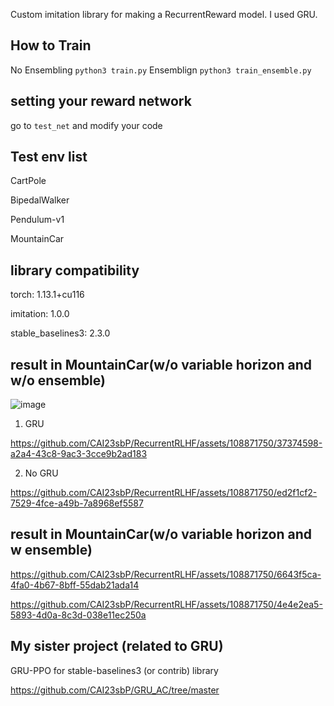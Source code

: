  Custom imitation library for making a RecurrentReward model. 
 I used GRU. 
 
 

## How to Train ## 

No Ensembling ```python3 train.py``` 
Ensemblign ```python3 train_ensemble.py```

## setting your reward network ##

go to ```test_net``` and modify your code

## Test env list ##

CartPole

BipedalWalker

Pendulum-v1

MountainCar

## library compatibility  ## 

torch: 1.13.1+cu116

imitation: 1.0.0  

stable_baselines3: 2.3.0

## result in MountainCar(w/o variable horizon and w/o ensemble)
![image](https://github.com/CAI23sbP/RecurrentRLHF/assets/108871750/e64e7635-937c-4f58-bb2d-d78f8d7d54fe)

1. GRU
   


https://github.com/CAI23sbP/RecurrentRLHF/assets/108871750/37374598-a2a4-43c8-9ac3-3cce9b2ad183



2. No GRU 


https://github.com/CAI23sbP/RecurrentRLHF/assets/108871750/ed2f1cf2-7529-4fce-a49b-7a8968ef5587


## result in MountainCar(w/o variable horizon and w ensemble)



https://github.com/CAI23sbP/RecurrentRLHF/assets/108871750/6643f5ca-4fa0-4b67-8bff-55dab21ada14



https://github.com/CAI23sbP/RecurrentRLHF/assets/108871750/4e4e2ea5-5893-4d0a-8c3d-038e11ec250a



## My sister project (related to GRU) ## 

GRU-PPO for stable-baselines3 (or contrib) library

https://github.com/CAI23sbP/GRU_AC/tree/master


